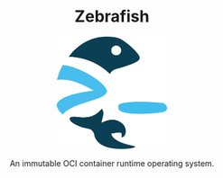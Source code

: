 <h1 align=center>Zebrafish</h1>

<div align="center">
 <img src="./images/zebrafish.svg" alt="Zebrafish logo" height="200px" />
</div>
<p align="center">
  An immutable OCI container runtime operating system.
</p>
